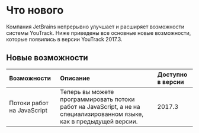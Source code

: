 # Что нового

Компания JetBrains непрерывно улучшает и расширяет возможности системы  YouTrack. Ниже приведены все основные новые возможности, которые появились в версии YouTrack 2017.3.

## Новые возможности

| Возможности | Описание | Доступно в версии |
| :--- | :--- | :--- |
| Потоки работ на JavaScript | Теперь вы можете программировать потоки работ на JavaScript, а не на специализированном языке, как в предыдущей версии. | 2017.3 |

